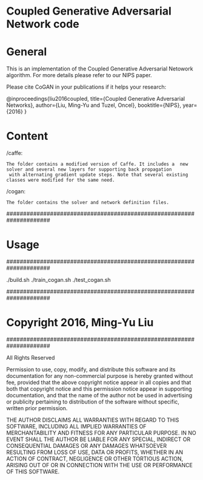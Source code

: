 # Coupled Generative Adversarial Network code

# General

This is an implementation of the Coupled Generative Adversarial Netowork algorithm. For more details please refer to our NIPS paper.

Please cite CoGAN in your publications if it helps your research:

@inproceedings{liu2016coupled,
  title={Coupled Generative Adversarial Networks},
  author={Liu, Ming-Yu and Tuzel, Oncel},
  booktitle={NIPS},
  year={2016}
}

# Content

/caffe: 

	The folder contains a modified version of Caffe. It includes a 	new solver and several new layers for supporting back propagation
	 with alternating gradient update steps. Note that several existing classes were modified for the same need.

/cogan:
	
	The folder contains the solver and network definition files.


#####################################################################
# Usage
#####################################################################

./build.sh
./train_cogan.sh
./test_cogan.sh

#####################################################################
# Copyright 2016, Ming-Yu Liu
#####################################################################

All Rights Reserved 

Permission to use, copy, modify, and distribute this software and 
its documentation for any non-commercial purpose is hereby granted 
without fee, provided that the above copyright notice appear in 
all copies and that both that copyright notice and this permission 
notice appear in supporting documentation, and that the name of 
the author not be used in advertising or publicity pertaining to 
distribution of the software without specific, written prior 
permission. 

THE AUTHOR DISCLAIMS ALL WARRANTIES WITH REGARD TO THIS SOFTWARE, 
INCLUDING ALL IMPLIED WARRANTIES OF MERCHANTABILITY AND FITNESS FOR 
ANY PARTICULAR PURPOSE. IN NO EVENT SHALL THE AUTHOR BE LIABLE FOR 
ANY SPECIAL, INDIRECT OR CONSEQUENTIAL DAMAGES OR ANY DAMAGES 
WHATSOEVER RESULTING FROM LOSS OF USE, DATA OR PROFITS, WHETHER IN 
AN ACTION OF CONTRACT, NEGLIGENCE OR OTHER TORTIOUS ACTION, ARISING 
OUT OF OR IN CONNECTION WITH THE USE OR PERFORMANCE OF THIS SOFTWARE. 
